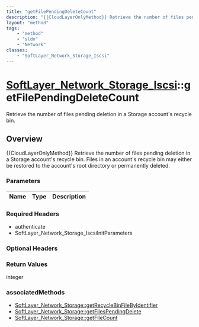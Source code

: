 ```yaml
---
title: "getFilePendingDeleteCount"
description: "{{CloudLayerOnlyMethod}} Retrieve the number of files pending deletion in a Storage account's recycle bin. Files in an a... "
layout: "method"
tags:
    - "method"
    - "sldn"
    - "Network"
classes:
    - "SoftLayer_Network_Storage_Iscsi"
---
```

# [SoftLayer_Network_Storage_Iscsi](/reference/services/SoftLayer_Network_Storage_Iscsi)::getFilePendingDeleteCount

Retrieve the number of files pending deletion in a Storage account's recycle bin.


## Overview 
{{CloudLayerOnlyMethod}} Retrieve the number of files pending deletion in a Storage account's recycle bin. Files in an account's recycle bin may either be restored to the account's root directory or permanently deleted. 

### Parameters 
|Name | Type | Description |
| --- | --- | --- |


### Required Headers
* authenticate
* SoftLayer_Network_Storage_IscsiInitParameters

### Optional Headers

### Return Values
integer


### associatedMethods

*  [SoftLayer_Network_Storage::getRecycleBinFileByIdentifier](/reference/services/SoftLayer_Network_Storage/getRecycleBinFileByIdentifier )
*  [SoftLayer_Network_Storage::getFilesPendingDelete](/reference/services/SoftLayer_Network_Storage/getFilesPendingDelete )
*  [SoftLayer_Network_Storage::getFileCount](/reference/services/SoftLayer_Network_Storage/getFileCount )

